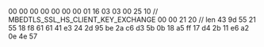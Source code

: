00 00 00 00 00 00 00 01
16 03 03 00 25
10 // MBEDTLS_SSL_HS_CLIENT_KEY_EXCHANGE
00 00 21
20 // len
43 9d 55 21 55 18 f8 61 61 41
e3 24 2d 95 be 2a c6 d3 5b 0b
18 a5 ff 17 d4 2b 11 e6 a2 0e
4e 57